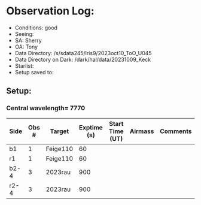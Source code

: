 # Observation Log: 

* Conditions: good
* Seeing: 
* SA: Sherry
* OA: Tony
* Data Directory: /s/sdata245/lris9/2023oct10_ToO_U045
* Data Directory on Dark: /dark/hal/data/20231009_Keck
* Starlist: 
* Setup saved to: 

## Setup: 

    
### Central wavelength= 7770


|   Side   | Obs #     | Target    | Exptime (s) | Start Time (UT) | Airmass | Comments                                                   |
|----------|-----------|-----------|-------------|-----------------|---------|------------------------------------------------------------|
|b1|1|     Feige110  |60| |||
|r1|1|     Feige110  |60| |||
|b2-4|3|     2023rau  |900| |||
|r2-4|3|     2023rau  |900| |||
